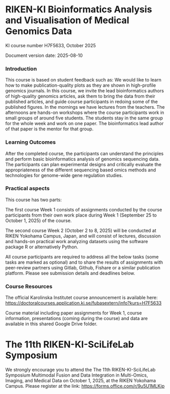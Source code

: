# RIKEN-KI Bioinformatics Analysis and Visualisation of Medical Genomics Data

KI course number H7F5633, October 2025 

Document version date: 2025-08-10


### Introduction

This course is based on student feedback such as: We would like to learn how to make publication-quality plots as they are shown in high-profile genomics journals. In this course, we invite the lead bioinformatics authors of high-quality genomics articles, ask them to bring the data from their published articles, and guide course participants in redoing some of the published figures. In the mornings we have lectures from the teachers. The afternoons are hands-on workshops where the course participants work in small groups of around five students. The students stay in the same group for the whole week and work on one paper. The bioinformatics lead author of that paper is the mentor for that group.

### Learning Outcomes

After the completed course, the participants can understand the principles and perform basic bioinformatics analysis of genomics sequencing data. The participants can plan experimental designs and critically evaluate the appropriateness of the different sequencing based omics methods and technologies for genome-wide gene regulation studies.

### Practical aspects

This course has two parts:

The first course Week 1 consists of assignments conducted by the course participants from their own work place during Week 1 (September 25 to October 1, 2025) of the course.

The second course Week 2 (October 2 to 8, 2025) will be conducted at RIKEN Yokohama Campus, Japan, and will consist of lectures, discussion and hands-on practical work analyzing datasets using the software package R or alternatively Python.

All course participants are required to address all the below tasks (some tasks are marked as optional) and to share the results of assignments with peer-review partners using Gitlab, Github, Fishare or a similar publication platform. Please see submission details and deadlines below.

### Course Resources

The official Karolinska Institutet course announcement is available here: https://doctoralcourses.application.ki.se/fubasextern/info?kurs=H7F5633

Course material including paper assignments for Week 1, course information, presentations (coming during the course) and data are available in this shared Google Drive folder.


# The 11th RIKEN-KI-SciLifeLab Symposium

We strongly encourage you to attend the The 11th RIKEN-KI-SciLifeLab Symposium Multimodal Fusion and Data Integration in Multi-Omics, Imaging, and Medical Data on October 1, 2025, at the RIKEN Yokohama Campus. Please register at the link: https://forms.office.com/r/9u5U1MLKip
